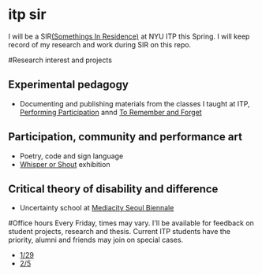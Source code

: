 # itp sir

I will be a SIR[(Somethings In Residence)](https://tisch.nyu.edu/itp/itp-people/faculty/somethings-in-residence-sirs/taeyoon-choi) at NYU ITP this Spring. I will keep record of my research and work during SIR on this repo. 

#Research interest and projects 

## Experimental pedagogy  
- Documenting and publishing materials from the classes I taught at ITP, [Performing Participation](https://github.com/tchoi8/PerformingParticipation) annd [To Remember and Forget](https://github.com/tchoi8/RememberAndForget) 

## Participation, community and performance art  
- Poetry, code and sign language 
- [Whisper or Shout](http://bricartsmedia.org/events/contemporary-art/whisper-or-shout-artists-in-the-social-sphere) exhibition

## Critical theory of disability and difference      
- Uncertainty school at [Mediacity Seoul Biennale](http://mediacityseoul.kr/2016/pre/)

#Office hours 
Every Friday, times may vary. I'll be available for feedback on student projects, research and thesis.
Current ITP students have the priority, alumni and friends may join on special cases.     

- [1/29](http://doodle.com/poll/786mkwhw4qugq68d#table)
- [2/5](http://doodle.com/poll/ithm33piasc3hn46)  
